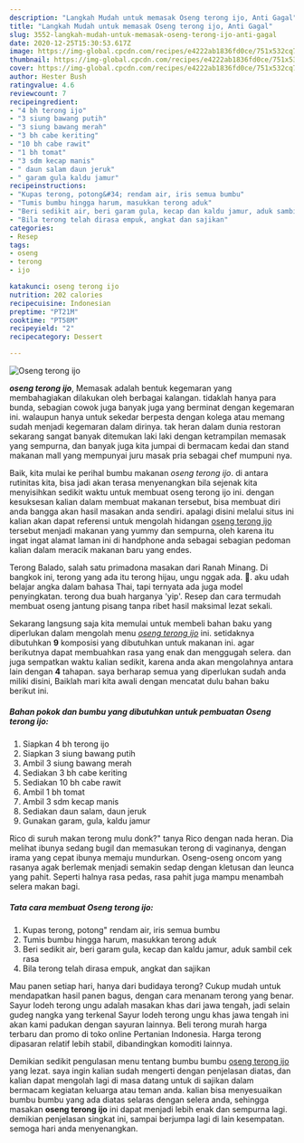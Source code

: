```yaml
---
description: "Langkah Mudah untuk memasak Oseng terong ijo, Anti Gagal"
title: "Langkah Mudah untuk memasak Oseng terong ijo, Anti Gagal"
slug: 3552-langkah-mudah-untuk-memasak-oseng-terong-ijo-anti-gagal
date: 2020-12-25T15:30:53.617Z
image: https://img-global.cpcdn.com/recipes/e4222ab1836fd0ce/751x532cq70/oseng-terong-ijo-foto-resep-utama.jpg
thumbnail: https://img-global.cpcdn.com/recipes/e4222ab1836fd0ce/751x532cq70/oseng-terong-ijo-foto-resep-utama.jpg
cover: https://img-global.cpcdn.com/recipes/e4222ab1836fd0ce/751x532cq70/oseng-terong-ijo-foto-resep-utama.jpg
author: Hester Bush
ratingvalue: 4.6
reviewcount: 7
recipeingredient:
- "4 bh terong ijo"
- "3 siung bawang putih"
- "3 siung bawang merah"
- "3 bh cabe keriting"
- "10 bh cabe rawit"
- "1 bh tomat"
- "3 sdm kecap manis"
- " daun salam daun jeruk"
- " garam gula kaldu jamur"
recipeinstructions:
- "Kupas terong, potong&#34; rendam air, iris semua bumbu"
- "Tumis bumbu hingga harum, masukkan terong aduk"
- "Beri sedikit air, beri garam gula, kecap dan kaldu jamur, aduk sambil cek rasa"
- "Bila terong telah dirasa empuk, angkat dan sajikan"
categories:
- Resep
tags:
- oseng
- terong
- ijo

katakunci: oseng terong ijo 
nutrition: 202 calories
recipecuisine: Indonesian
preptime: "PT21M"
cooktime: "PT58M"
recipeyield: "2"
recipecategory: Dessert

---
```



![Oseng terong ijo](https://img-global.cpcdn.com/recipes/e4222ab1836fd0ce/751x532cq70/oseng-terong-ijo-foto-resep-utama.jpg)

<b><i>oseng terong ijo</i></b>, Memasak adalah bentuk kegemaran yang membahagiakan dilakukan oleh berbagai kalangan. tidaklah hanya para bunda, sebagian cowok juga banyak juga yang berminat dengan kegemaran ini. walaupun hanya untuk sekedar berpesta dengan kolega atau memang sudah menjadi kegemaran dalam dirinya. tak heran dalam dunia restoran sekarang sangat banyak ditemukan laki laki dengan ketrampilan memasak yang sempurna, dan banyak juga kita jumpai di bermacam kedai dan stand makanan mall yang mempunyai juru masak pria sebagai chef mumpuni nya.

Baik, kita mulai ke perihal bumbu makanan <i>oseng terong ijo</i>. di antara rutinitas kita, bisa jadi akan terasa menyenangkan bila sejenak kita menyisihkan sedikit waktu untuk membuat oseng terong ijo ini. dengan kesuksesan kalian dalam membuat makanan tersebut, bisa membuat diri anda bangga akan hasil masakan anda sendiri. apalagi disini melalui situs ini kalian akan dapat referensi untuk mengolah hidangan <u>oseng terong ijo</u> tersebut menjadi makanan yang yummy dan sempurna, oleh karena itu ingat ingat alamat laman ini di handphone anda sebagai sebagian pedoman kalian dalam meracik makanan baru yang endes.

Terong Balado, salah satu primadona masakan dari Ranah Minang. Di bangkok ini, terong yang ada itu terong hijau, ungu nggak ada. 🙂. aku udah belajar angka dalam bahasa Thai, tapi ternyata ada juga model penyingkatan. terong dua buah harganya &#39;yip&#39;. Resep dan cara termudah membuat oseng jantung pisang tanpa ribet hasil maksimal lezat sekali.


Sekarang langsung saja kita memulai untuk membeli bahan baku yang diperlukan dalam mengolah menu <u><i>oseng terong ijo</i></u> ini. setidaknya dibutuhkan <b>9</b> komposisi yang dibutuhkan untuk makanan ini. agar berikutnya dapat membuahkan rasa yang enak dan menggugah selera. dan juga sempatkan waktu kalian sedikit, karena anda akan mengolahnya antara lain dengan <b>4</b> tahapan. saya berharap semua yang diperlukan sudah anda miliki disini, Baiklah mari kita awali dengan mencatat dulu bahan baku berikut ini.

<!--inarticleads1-->

##### Bahan pokok dan bumbu yang dibutuhkan untuk pembuatan Oseng terong ijo:

1. Siapkan 4 bh terong ijo
1. Siapkan 3 siung bawang putih
1. Ambil 3 siung bawang merah
1. Sediakan 3 bh cabe keriting
1. Sediakan 10 bh cabe rawit
1. Ambil 1 bh tomat
1. Ambil 3 sdm kecap manis
1. Sediakan  daun salam, daun jeruk
1. Gunakan  garam, gula, kaldu jamur


Rico di suruh makan terong mulu donk?&#34; tanya Rico dengan nada heran. Dia melihat ibunya sedang bugil dan memasukan terong di vaginanya, dengan irama yang cepat ibunya memaju mundurkan. Oseng-oseng oncom yang rasanya agak berlemak menjadi semakin sedap dengan kletusan dan leunca yang pahit. Seperti halnya rasa pedas, rasa pahit juga mampu menambah selera makan bagi. 

<!--inarticleads2-->

##### Tata cara membuat Oseng terong ijo:

1. Kupas terong, potong&#34; rendam air, iris semua bumbu
1. Tumis bumbu hingga harum, masukkan terong aduk
1. Beri sedikit air, beri garam gula, kecap dan kaldu jamur, aduk sambil cek rasa
1. Bila terong telah dirasa empuk, angkat dan sajikan


Mau panen setiap hari, hanya dari budidaya terong? Cukup mudah untuk mendapatkan hasil panen bagus, dengan cara menanam terong yang benar. Sayur lodeh terong ungu adalah masakan khas dari jawa tengah, jadi selain gudeg nangka yang terkenal Sayur lodeh terong ungu khas jawa tengah ini akan kami padukan dengan sayuran lainnya. Beli terong murah harga terbaru dan promo di toko online Pertanian Indonesia. Harga terong dipasaran relatif lebih stabil, dibandingkan komoditi lainnya. 

Demikian sedikit pengulasan menu tentang bumbu bumbu <u>oseng terong ijo</u> yang lezat. saya ingin kalian sudah mengerti dengan penjelasan diatas, dan kalian dapat mengolah lagi di masa datang untuk di sajikan dalam bermacam kegiatan keluarga atau teman anda. kalian bisa menyesuaikan bumbu bumbu yang ada diatas selaras dengan selera anda, sehingga masakan <b>oseng terong ijo</b> ini dapat menjadi lebih enak dan sempurna lagi. demikian penjelasan singkat ini, sampai berjumpa lagi di lain kesempatan. semoga hari anda menyenangkan.
